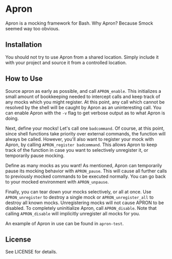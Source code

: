 # Apron

Apron is a mocking framework for Bash. Why Apron? Because Smock seemed
way too obvious.

## Installation

You should not try to use Apron from a shared location. Simply include
it with your project and source it from a controlled location.

## How to Use

Source apron as early as possible, and call `APRON_enable`. This initializes a
small amount of bookkeeping needed to intercept calls and keep track of any
mocks which you might register. At this point, any call which cannot be
resolved by the shell will be caught by Apron as an uninteresting call. You can
enable Apron with the `-v` flag to get verbose output as to what Apron is
doing.

Next, define your mocks! Let's call one `badcommand`. Of course, at this point,
since shell functions take priority over external commands, the function will
always be called. However, you'll also want to register your mock with Apron,
by calling `APRON_register badcommand`. This allows Apron to keep track of
the function in case you want to selectively unregister it, or temporarily
pause mocking.

Define as many mocks as you want! As mentioned, Apron can temporarily pause
its mocking behavior with `APRON_pause`. This will cause all further calls
to previously mocked commands to be executed normally. You can go back to
your mocked environment with `APRON_unpause`.

Finally, you can tear down your mocks selectively, or all at once. Use
`APRON_unregister` to destroy a single mock or `APRON_unregister_all` to
destroy all known mocks. Unregistering mocks will not cause APRON to be
disabled. To completely uninitialize Apron, call `APRON_disable`. Note that
calling `APRON_disable` will implicitly unregister all mocks for you.

An example of Apron in use can be found in `apron-test`.

## License

See LICENSE for details.
